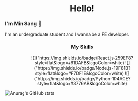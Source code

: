 <h1 align="center">Hello!</h1>

### I'm Min Sang 👋
I'm an undergraduate student and I wanna be a FE developer.
<br>

<h3 align="center">My Skills</h3>
<p align="center">
![]("https://img.shields.io/badge/React.js-259EF8?style=flat&logo=#61DAFB&logoColor=white) ![]("https://img.shields.io/badge/Node.js-F9F81B?style=flat&logo=#F7DF1E&logoColor=white) ![]("https://img.shields.io/badge/Python-1D4ACE?style=flat&logo=#3776AB&logoColor=white)
</p>

![Anurag's GitHub stats](https://github-readme-stats.vercel.app/api?username=devminsang&show_icons=true&theme=swift)
